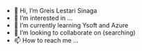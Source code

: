 - 👋 Hi, I’m Greis Lestari Sinaga
- 👀 I’m interested in ...
- 🌱 I’m currently learning Ysoft and Azure
- 💞️ I’m looking to collaborate on (searching)
- 📫 How to reach me ...

<!---
greiss19/greiss19 is a ✨ special ✨ repository because its `README.md` (this file) appears on your GitHub profile.
You can click the Preview link to take a look at your changes.
--->
